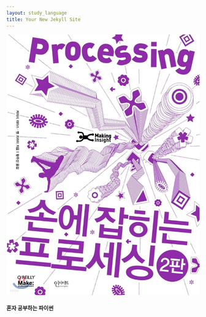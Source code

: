 ```yaml
---
layout: study_language
title: Your New Jekyll Site
---
```


<div class="features">
	<article>
		<a href="/post_study_processing/processing_01_01_01" class="image"><img src="/assets/study_booklist/Book01_Processing.jpg" alt="" /></a>
		<div class="inner">
			<h4>혼자 공부하는 파이썬</h4>
		</div>
	</article>
</div>